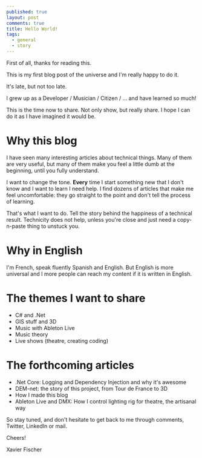 ```yaml
---
published: true
layout: post
comments: true
title: Hello World!
tags:
  - general
  - story
---
```


First of all, thanks for reading this.

This is my first blog post of the universe and I'm really happy to do it.

It's late, but not too late.

I grew up as a Developer / Musician / Citizen / ... and have learned so much!

This is the time now to share. Not only show, but really share. I hope I can do it as I have imagined it would be.

# Why this blog

I have seen many interesting articles about technical things. Many of them are very useful, but many of them make you feel a little dumb at the beginning, until you fully understand.

I want to change the tone. **Every** time I start something new that I don't know and I want to learn I need help. I find dozens of articles that make me feel uncomfortable: they go straight to the point and don't tell the process of learning.

That's what I want to do. Tell the story behind the happiness of a technical result. Technicity does not help, unless you're close and just need a copy-n-paste thing to unstuck you.

# Why in English

I'm French, speak fluently Spanish and English.
But English is more universal and I more people can reach my content if it is written in English.

# The themes I want to share

- C# and .Net
- GIS stuff and 3D
- Music with Ableton Live
- Music theory
- Live shows (theatre, creating coding)

# The forthcoming articles

- .Net Core: Logging and Dependency Injection and why it's awesome
- DEM-net: the story of this project, from Tour de France to 3D
- How I made this blog
- Ableton Live and DMX: How I control lighting rig for theatre, the artisanal way

So stay tuned, and don't hesitate to get back to me through comments, Twitter, LinkedIn or mail.

Cheers!

Xavier Fischer
